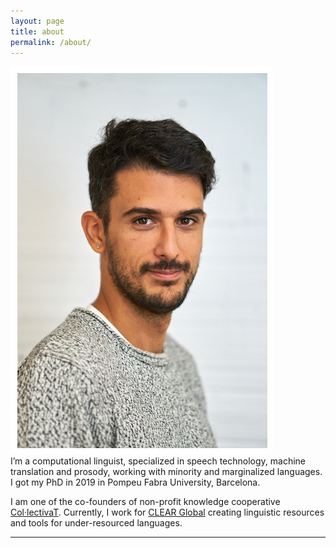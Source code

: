 ```yaml
---
layout: page
title: about
permalink: /about/
---
```


<img class="col one left" src="/img/DSC04411.jpeg">

<br/>
I’m a computational linguist, specialized in speech technology, machine translation and prosody, working with minority and marginalized languages. I got my PhD in 2019 in Pompeu Fabra University, Barcelona.

I am one of the co-founders of non-profit knowledge cooperative <a href="https://collectivat.cat/en" target="https://collectivat.cat/en">Col·lectivaT</a>. Currently, I work for <a href="https://clearglobal.org/">CLEAR Global</a> creating linguistic resources and tools for under-resourced languages. 
<br/>
<hr/>
<span class="contacticon center">
	<a href="mailto:alp@collectivat.cat"><i class="fa fa-envelope-square"></i></a>
	<a href="https://github.com/alpoktem" target="_blank"><i class="fa fa-github-square"></i></a>
	<a href="https://www.linkedin.com/in/alp-oktem" target="_blank"><i class="fa fa-linkedin-square"></i></a>
	<a href="https://twitter.com/OktemAlp" target="_blank"><i class="fa fa-twitter-square"></i></a>
	<a href="https://scholar.google.es/citations?user=dTXMpaQAAAAJ" target="_blank"><i class="ai ai-google-scholar-square"></i></a>
	<a href="/etc/cv-AlpOKTEM-25.pdf" target="_blank"><i class="ai ai-cv-square"></i></a>
</span>

<!-- <div class="col three caption">
	You can drop me a line 
</div> -->

